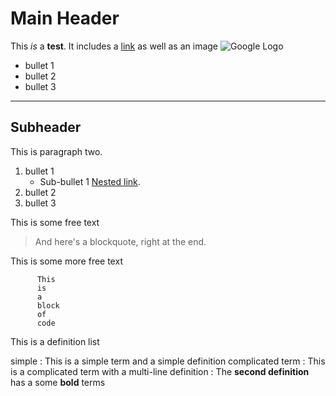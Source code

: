 

# Main Header

This _is_ a **test**. It includes a [link](http://www.google.com) as well as an image ![Google Logo](https://www.google.com/images/srpr/logo3w.png) 

 * bullet 1
 * bullet 2
 * bullet 3

***

## Subheader

This is paragraph two.

 1. bullet 1
    * Sub-bullet 1 [Nested link](http://github.com).
 1. bullet 2
 1. bullet 3

This is some free text

 > And here's a blockquote, right at the end.

This is some more free text

          This
          is
          a
          block
          of
          code

This is a definition list

simple
 : This is a simple term and a simple definition
complicated term
 : This is a complicated term with a multi-line definition
 : The **second definition** has a some **bold** terms

